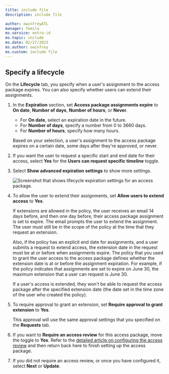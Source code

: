 ```yaml
---
title: include file
description: include file

author: owinfreyATL
manager: femila
ms.service: entra-id
ms.topic: include
ms.date: 02/27/2023
ms.author: owinfrey
ms.custom: include file
---
```


## Specify a lifecycle

On the **Lifecycle** tab, you specify when a user's assignment to the access package expires. You can also specify whether users can extend their assignments.

1. In the **Expiration** section, set **Access package assignments expire** to **On date**, **Number of days**, **Number of hours**, or **Never**.

    - For **On date**, select an expiration date in the future.
    - For **Number of days**, specify a number from 0 to 3660 days.
    - For **Number of hours**, specify how many hours.

    Based on your selection, a user's assignment to the access package expires on a certain date, some days after they're approved, or never.

1. If you want the user to request a specific start and end date for their access, select **Yes** for the **Users can request specific timeline** toggle.

1. Select **Show advanced expiration settings** to show more settings.

    ![Screenshot that shows lifecycle expiration settings for an access package.](./media/entitlement-management-lifecycle-policy/expiration.png)

1. To allow the user to extend their assignments, set **Allow users to extend access** to **Yes**.

    If extensions are allowed in the policy, the user receives an email 14 days before, and then one day before, their access package assignment is set to expire. The email prompts the user to extend the assignment. The user must still be in the scope of the policy at the time that they request an extension.

    Also, if the policy has an explicit end date for assignments, and a user submits a request to extend access, the extension date in the request must be at or before when assignments expire. The policy that you used to grant the user access to the access package defines whether the extension date is at or before the assignment expiration. For example, if the policy indicates that assignments are set to expire on June 30, the maximum extension that a user can request is June 30.

    If a user's access is extended, they won't be able to request the access package after the specified extension date (the date set in the time zone of the user who created the policy).

1. To require approval to grant an extension, set **Require approval to grant extension** to **Yes**.

    This approval will use the same approval settings that you specified on the **Requests** tab.

1. If you want to **Require an access review** for this access package, move the toggle to **Yes**.  Refer to the [detailed article on configuring the access review](/entra/id-governance/entitlement-management-access-reviews-create) and then return  back here to finish setting up the access package.
  
3. If you did not require an access review, or once you have configured it, select **Next** or **Update**.
